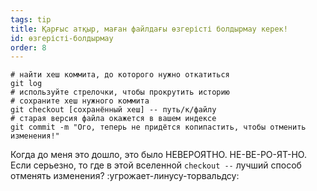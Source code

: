 ```yaml
---
tags: tip
title: Қарғыс атқыр, маған файлдағы өзгерісті болдырмау керек!
id: өзгерісті-болдырмау
order: 8
---
```


```git
# найти хеш коммита, до которого нужно откатиться
git log
# используйте стрелочки, чтобы прокрутить историю
# сохраните хеш нужного коммита
git checkout [сохранённый хеш] -- путь/к/файлу
# старая версия файла окажется в вашем индексе
git commit -m "Ого, теперь не придётся копипастить, чтобы отменить изменения!"
```
Когда до меня это дошло, это было НЕВЕРОЯТНО. НЕ-ВЕ-РО-ЯТ-НО. Если серьезно, то где в этой вселенной `checkout --` лучший способ отменять изменения? :угрожает-линусу-торвальдсу:
